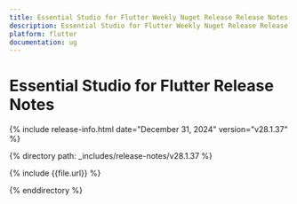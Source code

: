 ```yaml
---
title: Essential Studio for Flutter Weekly Nuget Release Release Notes  
description: Essential Studio for Flutter Weekly Nuget Release Release Notes  
platform: flutter
documentation: ug
---
```


# Essential Studio for Flutter  Release Notes  

{% include release-info.html date="December 31, 2024"  version="v28.1.37" %} 

{% directory path: _includes/release-notes/v28.1.37 %}

{% include {{file.url}} %}

{% enddirectory %}